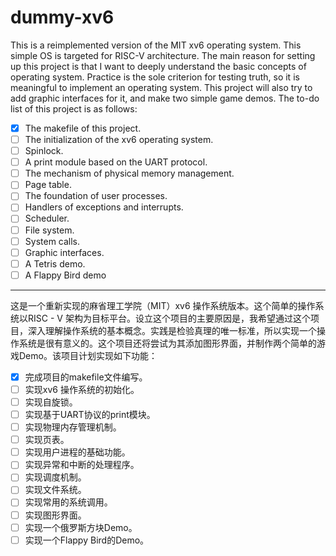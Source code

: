# dummy-xv6
This is a reimplemented version of the MIT xv6 operating system. This simple OS is targeted for RISC-V architecture. The main reason for setting up this project is that I want to deeply understand the basic concepts of operating system. Practice is the sole criterion for testing truth, so it is meaningful to implement an operating system. This project will also try to add graphic interfaces for it, and make two simple game demos. The to-do list of this project is as follows:
 - [x] The makefile of this project.
 - [ ] The initialization of the xv6 operating system.
 - [ ] Spinlock.
 - [ ] A print module based on the UART protocol.
 - [ ] The mechanism of physical memory management.
 - [ ] Page table.
 - [ ] The foundation of user processes.
 - [ ] Handlers of exceptions and interrupts.
 - [ ] Scheduler.
 - [ ] File system.
 - [ ] System calls.
 - [ ] Graphic interfaces.
 - [ ] A Tetris demo.
 - [ ] A Flappy Bird demo

---
 这是一个重新实现的麻省理工学院（MIT）xv6 操作系统版本。这个简单的操作系统以RISC - V 架构为目标平台。设立这个项目的主要原因是，我希望通过这个项目，深入理解操作系统的基本概念。实践是检验真理的唯一标准，所以实现一个操作系统是很有意义的。这个项目还将尝试为其添加图形界面，并制作两个简单的游戏Demo。该项目计划实现如下功能：
 - [x] 完成项目的makefile文件编写。
 - [ ] 实现xv6 操作系统的初始化。
 - [ ] 实现自旋锁。
 - [ ] 实现基于UART协议的print模块。
 - [ ] 实现物理内存管理机制。
 - [ ] 实现页表。
 - [ ] 实现用户进程的基础功能。
 - [ ] 实现异常和中断的处理程序。
 - [ ] 实现调度机制。
 - [ ] 实现文件系统。
 - [ ] 实现常用的系统调用。
 - [ ] 实现图形界面。
 - [ ] 实现一个俄罗斯方块Demo。
 - [ ] 实现一个Flappy Bird的Demo。